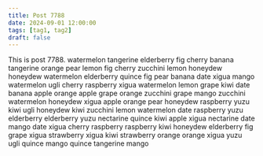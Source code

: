 ```yaml
---
title: Post 7788
date: 2024-09-01 12:00:00
tags: [tag1, tag2]
draft: false
---
```

This is post 7788.
watermelon
tangerine
elderberry
fig
cherry
banana
tangerine
orange
pear
lemon
fig
cherry
zucchini
lemon
honeydew
honeydew
watermelon
elderberry
quince
fig
pear
banana
date
xigua
mango
watermelon
ugli
cherry
raspberry
xigua
watermelon
lemon
grape
kiwi
date
banana
apple
orange
apple
grape
orange
zucchini
grape
mango
zucchini
watermelon
honeydew
xigua
apple
orange
pear
honeydew
raspberry
yuzu
kiwi
ugli
honeydew
kiwi
zucchini
lemon
watermelon
date
raspberry
yuzu
elderberry
elderberry
yuzu
nectarine
quince
kiwi
apple
xigua
nectarine
date
mango
date
xigua
cherry
raspberry
raspberry
kiwi
honeydew
elderberry
fig
grape
xigua
strawberry
xigua
kiwi
strawberry
orange
orange
xigua
yuzu
ugli
quince
mango
quince
tangerine
mango
